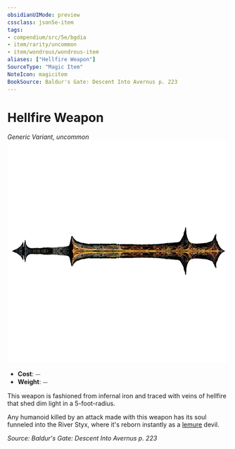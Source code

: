```yaml
---
obsidianUIMode: preview
cssclass: json5e-item
tags:
- compendium/src/5e/bgdia
- item/rarity/uncommon
- item/wondrous/wondrous-item
aliases: ["Hellfire Weapon"]
SourceType: "Magic Item"
NoteIcon: magicitem
BookSource: Baldur's Gate: Descent Into Avernus p. 223
---
```

# Hellfire Weapon
*Generic Variant, uncommon*  
![](https://raw.githubusercontent.com/5etools-mirror-2/5etools-img/main/items/BGDIA/Hellfire%20Weapon.webp#right)  

- **Cost**: ⏤
- **Weight**: ⏤

This weapon is fashioned from infernal iron and traced with veins of hellfire that shed dim light in a 5-foot-radius.

Any humanoid killed by an attack made with this weapon has its soul funneled into the River Styx, where it's reborn instantly as a [lemure](/2-Mechanics/CLI/bestiary/fiend/lemure.md) devil.

*Source: Baldur's Gate: Descent Into Avernus p. 223*